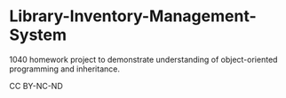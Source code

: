 # Library-Inventory-Management-System
1040 homework project to demonstrate understanding of object-oriented programming and inheritance.

CC BY-NC-ND
